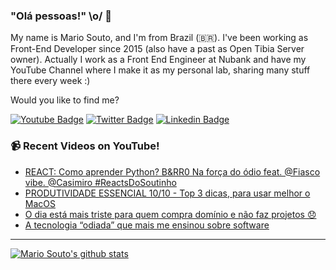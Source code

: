 ### "Olá pessoas!" \o/ 👋

My name is Mario Souto, and I'm from Brazil (🇧🇷). I've been working as Front-End Developer since 2015 (also have a past as Open Tibia Server owner). Actually I work as a Front End Engineer at Nubank and have my YouTube Channel where I make it as my personal lab, sharing many stuff there every week :)

Would you like to find me?

[![Youtube Badge](https://img.shields.io/badge/-Youtube-FF0000?style=flat-square&labelColor=FF0000&logo=youtube&logoColor=white&link=https://youtube.com/c/DevSoutinho)](https://youtube.com/c/DevSoutinho)
[![Twitter Badge](https://img.shields.io/badge/-Twitter-1ca0f1?style=flat-square&labelColor=1ca0f1&logo=twitter&logoColor=white&link=https://twitter.com/omariosouto)](https://twitter.com/omariosouto)
[![Linkedin Badge](https://img.shields.io/badge/-LinkedIn-blue?style=flat-square&logo=Linkedin&logoColor=white&link=https://www.linkedin.com/in/omariosouto)](https://www.linkedin.com/in/omariosouto)

### 📹 Recent Videos on YouTube!

<!-- YOUTUBE:START -->
- [REACT: Como aprender Python? B&amp;RR0 Na força do ódio feat. @Fiasco vibe. @Casimiro #ReactsDoSoutinho](https://www.youtube.com/watch?v=8ZJ8gomM1CE)
- [PRODUTIVIDADE ESSENCIAL 10/10 - Top 3 dicas, para usar melhor o MacOS](https://www.youtube.com/watch?v=XsHS4qF_xMQ)
- [O dia está mais triste para quem compra domínio e não faz projetos 😞](https://www.youtube.com/watch?v=t_VDxAp979A)
- [A tecnologia “odiada” que mais me ensinou sobre software](https://www.youtube.com/watch?v=oBM5NomVtak)
<!-- YOUTUBE:END -->

____


[![Mario Souto's github stats](https://github-readme-stats.vercel.app/api?username=omariosouto&theme=dark&show_icons=true&count_private=true)](https://github.com/omariosouto)

